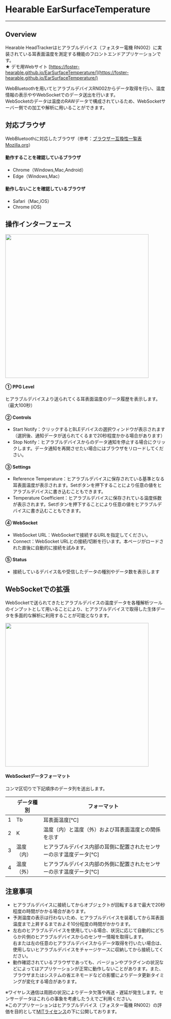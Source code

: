 # Hearable EarSurfaceTemperature
---
## Overview
Hearable HeadTrackerはヒアラブルデバイス（フォスター電機 RN002）に実装されている耳表面温度を測定する機能のフロントエンドアプリケーションです。\
★ デモ用Webサイト [https://foster-hearable.github.io/EarSurfaceTemperature/](https://foster-hearable.github.io/EarSurfaceTemperature/) 

WebBluetoothを用いてヒアラブルデバイスRN002からデータ取得を行い、温度情報の表示ややWebSocketでのデータ送出を行います。\
WebSocketのデータは温度のRAWデータで構成されているため、WebSocketサーバー側での加工や解析に用いることができます。

## 対応ブラウザ
WebBluetoothに対応したブラウザ（参考：[ブラウザー互換性一覧表 Mozilla.org](https://developer.mozilla.org/ja/docs/Web/API/Web_Bluetooth_API#ブラウザーの互換性)）
#### 動作することを確認しているブラウザ
- Chrome（Windows,Mac,Android）
- Edge（Windows,Mac）
  
#### 動作しないことを確認しているブラウザ
- Safari（Mac,iOS）
- Chrome (iOS)


## 操作インターフェース
<img src="Panel.png" width="450">

#### ① PPG Level
ヒアラブルデバイスより送られてくる耳表面温度のデータ履歴を表示します。（最大100秒）

#### ② Controls
- Start Notify：クリックするとBLEデバイスの選択ウィンドウが表示されます（選択後、通知データが送られてくるまで20秒程度かかる場合があります）
- Stop Notify：ヒアラブルデバイスからのデータ通知を停止する場合にクリックします。データ通知を再開させたい場合にはブラウザをリロードしてください。

#### ③ Settings
- Reference Temperature：ヒアラブルデバイスに保存されている基準となる耳表面温度が表示されます。Setボタンを押下することにより任意の値をヒアラブルデバイスに書き込むこともできます。
- Temperature Coefficient：ヒアラブルデバイスに保存されている温度係数が表示されます。Setボタンを押下することにより任意の値をヒアラブルデバイスに書き込むこともできます。

#### ④ WebSocket
- WebSocket URL：WebSocketで接続するURLを指定してください。
- Connect：WebSocket URLとの接続/切断を行います。本ページがロードされた直後に自動的に接続を試みます。
  
#### ⑤ Status
- 接続しているデバイス名や受信したデータの種別やデータ数を表示します

## WebSocketでの拡張
WebSocketで送られてきたヒアラブルデバイスの温度データを各種解析ツールのインプットとして用いることにより、ヒアラブルデバイスで取得した生体データを多面的な解析に利用することが可能となります。

<img src="Expand.png" width="450">

#### WebSocketデータフォーマット
コンマ区切りで下記順序のデータ列を送出します。

|   | データ種別 | フォーマット |
|-|-|-|
| 1 | Tb | 耳表面温度[℃] |
| 2 | K | 温度（内）と温度（外）および耳表面温度との関係を示す |
| 3 | 温度（内） | ヒアラブルデバイス内部の耳側に配置されたセンサーの示す温度データ[℃] |
| 4 | 温度（外） | ヒアラブルデバイス内部の外側に配置されたセンサーの示す温度データ[℃] |


## 注意事項
- ヒアラブルデバイスに接続してからオブジェクトが回転するまで最大で20秒程度の時間がかかる場合があります。
- 予測温度の表示は行わないため、ヒアラブルデバイスを装着してから耳表面温度まで上昇するまでおよそ10分程度の時間がかかります。
- 左右のヒアラブルデバイスを使用している場合、状況に応じて自動的にどちらか片側のヒアラブルデバイスからのセンサー情報を取得します。\
  右または左の任意のヒアラブルデバイスからデータ取得を行いたい場合は、使用しないヒアラブルデバイスをチャージケースに収納してから接続してください。  
- 動作確認されているブラウザであっても、バージョンやプラグインの状況などによってはアプリケーションが正常に動作しないことがあります。また、ブラウザまたはシステムの省エネモードなどの影響によりデータ更新タイミングが変化する場合があります。
  
※ワイヤレス通信は周囲の状況によりデータ欠落や再送・遅延が発生します。センサーデータはこれらの事象を考慮したうえでご利用ください。\
※このアプリケーションはヒアラブルデバイス（フォスター電機 RN002）の評価を目的として[MITライセンス](https://github.com/foster-hearable/HeadTracker/blob/e59c1e2fe2de506fb53649f6b3cb550f1e6ca852/LICENSE.txt)の下に公開しております。
